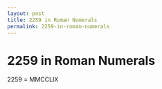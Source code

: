 ```yaml
---
layout: post
title: 2259 in Roman Numerals
permalink: 2259-in-roman-numerals
---
```


# 2259 in Roman Numerals

2259 = MMCCLIX
